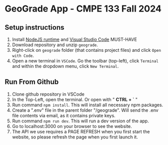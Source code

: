 # GeoGrade App - CMPE 133 Fall 2024

## Setup instructions

1. Install [NodeJS runtime](https://nodejs.org/en) and [Visual Studio Code](https://code.visualstudio.com/) MUST-HAVE
2. Download repository and unzip `geograde`.
3. Right-click on `geograde` folder (that contains project files) and click `Open with Code`.
4. Open a new terminal in `VSCode`. Go the toolbar (top-left), click `Terminal` and within the dropdown menu, click `New Terminal`.

## Run From Github
1. Clone github repository in VSCode
2. In the Top-Left, open the terminal. Or open with " **CTRL + `** "
3. Run command `npm install`. This will install all necessary npm packages.
4. Create a ".env" file in the parent folder "/geograde". Will send the .env file contents via email, as it contains private keys.
5. Run command `npm run dev`. This will run a dev version of the app.
6. Go to localhost:3000 on your browser to see the website.
7. The API we use requires a PAGE REFRESH when you first start the website, so please refresh the page when you first launch it.
